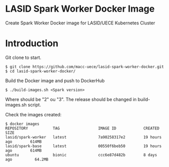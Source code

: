 # LASID Spark Worker Docker Image
Create Spark Worker Docker image for LASID/UECE Kubernetes Cluster

# Introduction

Git clone to start.

```
$ git clone https://github.com/macc-uece/lasid-spark-worker-docker.git
$ cd lasid-spark-worker-docker/
```

Build the Docker image and push to DockerHub

```
$ ./build-images.sh <Spark version>
```
Where <Spark version> should be "2" ou "3". The release should be changed in build-images.sh script.

Check the images created:

```
$ docker images
REPOSITORY           TAG                 IMAGE ID            CREATED             SIZE
lasid/spark-worker   latest              7a90258317e2        19 hours ago        614MB
lasid/spark-base     latest              00550f6beb50        19 hours ago        614MB
ubuntu               bionic              ccc6e87d482b        8 days ago          64.2MB
```
